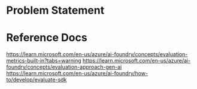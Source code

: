 # Problem Statement

# Reference Docs
https://learn.microsoft.com/en-us/azure/ai-foundry/concepts/evaluation-metrics-built-in?tabs=warning
https://learn.microsoft.com/en-us/azure/ai-foundry/concepts/evaluation-approach-gen-ai
https://learn.microsoft.com/en-us/azure/ai-foundry/how-to/develop/evaluate-sdk
